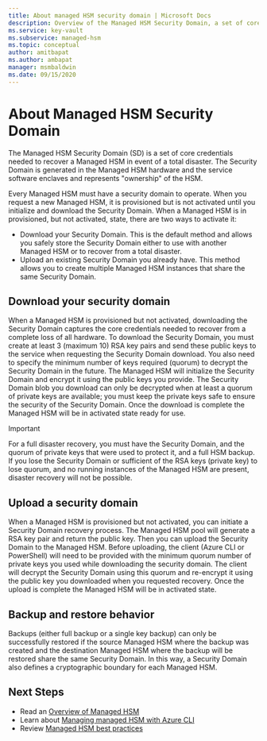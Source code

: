 ```yaml
---
title: About managed HSM security domain | Microsoft Docs
description: Overview of the Managed HSM Security Domain, a set of core credentials needed to recover a Managed HSM
ms.service: key-vault
ms.subservice: managed-hsm
ms.topic: conceptual
author: amitbapat
ms.author: ambapat
manager: msmbaldwin
ms.date: 09/15/2020
---
```

# About Managed HSM Security Domain

The Managed HSM Security Domain (SD) is a set of core credentials needed to recover a Managed HSM in event of a total disaster. The Security Domain is generated in the Managed HSM hardware and the service software enclaves and represents "ownership" of the HSM. 

Every Managed HSM must have a security domain to operate. When you request a new Managed HSM, it is provisioned but is not activated until you initialize and download the Security Domain. When a Managed HSM is in provisioned, but not activated, state, there are two ways to activate it: 
- Download your Security Domain. This is the default method and allows you safely store the Security Domain either to use with another Managed HSM or to recover from a total disaster.  
- Upload an existing Security Domain you already have. This method allows you to create multiple Managed HSM instances that share the same Security Domain. 

## Download your security domain 

When a Managed HSM is provisioned but not activated, downloading the Security Domain captures the core credentials needed to recover from a complete loss of all hardware. To download the Security Domain, you must create at least 3 (maximum 10) RSA key pairs and send these public keys to the service when requesting the Security Domain download. You also need to specify the minimum number of keys required (quorum) to decrypt the Security Domain in the future. The Managed HSM will initialize the Security Domain and encrypt it using the public keys you provide. The Security Domain blob you download can only be decrypted when at least a quorum of private keys are available; you must keep the private keys safe to ensure the security of the Security Domain. Once the download is complete the Managed HSM will be in activated state ready for use.  

> [!IMPORTANT]
> For a full disaster recovery, you must have the Security Domain, and the quorum of private keys that were used to protect it, and a full HSM backup. If you lose the Security Domain or sufficient of the RSA keys (private key) to lose quorum, and no running instances of the Managed HSM are present, disaster recovery will not be possible. 

## Upload a security domain

When a Managed HSM is provisioned but not activated, you can initiate a Security Domain recovery process. The Managed HSM pool will generate a RSA key pair and return the public key. Then you can upload the Security Domain to the Managed HSM. Before uploading, the client (Azure CLI or PowerShell) will need to be provided with the minimum quorum number of private keys you used while downloading the security domain. The client will decrypt the Security Domain using this quorum and re-encrypt it using the public key you downloaded when you requested recovery. Once the upload is complete the Managed HSM will be in activated state. 

## Backup and restore behavior

Backups (either full backup or a single key backup) can only be successfully restored if the source Managed HSM where the backup was created and the destination Managed HSM where the backup will be restored share the same Security Domain. In this way, a Security Domain also defines a cryptographic boundary for each Managed HSM. 

## Next Steps

- Read an [Overview of Managed HSM](overview.md)
- Learn about [Managing managed HSM with Azure CLI](manage-with-cli.md)
- Review [Managed HSM best practices](best-practices.md)



